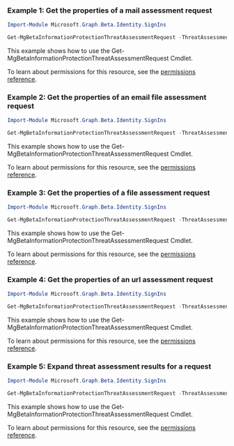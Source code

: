 ### Example 1: Get the properties of a mail assessment request

```powershellImport-Module Microsoft.Graph.Beta.Identity.SignIns

Get-MgBetaInformationProtectionThreatAssessmentRequest -ThreatAssessmentRequestId $threatAssessmentRequestId
```
This example shows how to use the Get-MgBetaInformationProtectionThreatAssessmentRequest Cmdlet.
To learn about permissions for this resource, see the [permissions reference](/graph/permissions-reference).

### Example 2: Get the properties of an email file assessment request

```powershellImport-Module Microsoft.Graph.Beta.Identity.SignIns

Get-MgBetaInformationProtectionThreatAssessmentRequest -ThreatAssessmentRequestId $threatAssessmentRequestId
```
This example shows how to use the Get-MgBetaInformationProtectionThreatAssessmentRequest Cmdlet.
To learn about permissions for this resource, see the [permissions reference](/graph/permissions-reference).

### Example 3: Get the properties of a file assessment request

```powershellImport-Module Microsoft.Graph.Beta.Identity.SignIns

Get-MgBetaInformationProtectionThreatAssessmentRequest -ThreatAssessmentRequestId $threatAssessmentRequestId
```
This example shows how to use the Get-MgBetaInformationProtectionThreatAssessmentRequest Cmdlet.
To learn about permissions for this resource, see the [permissions reference](/graph/permissions-reference).

### Example 4: Get the properties of an url assessment request

```powershellImport-Module Microsoft.Graph.Beta.Identity.SignIns

Get-MgBetaInformationProtectionThreatAssessmentRequest -ThreatAssessmentRequestId $threatAssessmentRequestId
```
This example shows how to use the Get-MgBetaInformationProtectionThreatAssessmentRequest Cmdlet.
To learn about permissions for this resource, see the [permissions reference](/graph/permissions-reference).

### Example 5: Expand threat assessment results for a request

```powershellImport-Module Microsoft.Graph.Beta.Identity.SignIns

Get-MgBetaInformationProtectionThreatAssessmentRequest -ThreatAssessmentRequestId $threatAssessmentRequestId -ExpandProperty "results"
```
This example shows how to use the Get-MgBetaInformationProtectionThreatAssessmentRequest Cmdlet.
To learn about permissions for this resource, see the [permissions reference](/graph/permissions-reference).


